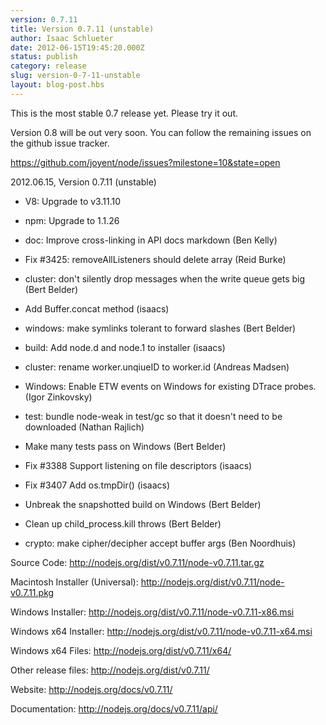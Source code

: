 ```yaml
---
version: 0.7.11
title: Version 0.7.11 (unstable)
author: Isaac Schlueter
date: 2012-06-15T19:45:20.000Z
status: publish
category: release
slug: version-0-7-11-unstable
layout: blog-post.hbs
---
```


<p>This is the most stable 0.7 release yet.  Please try it out.

</p>
<p>Version 0.8 will be out very soon.  You can follow the remaining issues
on the github issue tracker.

</p>
<p><a href="https://github.com/joyent/node/issues?milestone=10&amp;state=open">https://github.com/joyent/node/issues?milestone=10&amp;state=open</a>

</p>
<p>2012.06.15, Version 0.7.11 (unstable)

</p>
<ul>
<li><p>V8: Upgrade to v3.11.10</p>
</li>
<li><p>npm: Upgrade to 1.1.26</p>
</li>
<li><p>doc: Improve cross-linking in API docs markdown (Ben Kelly)</p>
</li>
<li><p>Fix #3425: removeAllListeners should delete array (Reid Burke)</p>
</li>
<li><p>cluster: don&#39;t silently drop messages when the write queue gets big (Bert Belder)</p>
</li>
<li><p>Add Buffer.concat method (isaacs)</p>
</li>
<li><p>windows: make symlinks tolerant to forward slashes (Bert Belder)</p>
</li>
<li><p>build: Add node.d and node.1 to installer (isaacs)</p>
</li>
<li><p>cluster: rename worker.unqiueID to worker.id (Andreas Madsen)</p>
</li>
<li><p>Windows: Enable ETW events on Windows for existing DTrace probes. (Igor Zinkovsky)</p>
</li>
<li><p>test: bundle node-weak in test/gc so that it doesn&#39;t need to be downloaded (Nathan Rajlich)</p>
</li>
<li><p>Make many tests pass on Windows (Bert Belder)</p>
</li>
<li><p>Fix #3388 Support listening on file descriptors (isaacs)</p>
</li>
<li><p>Fix #3407 Add os.tmpDir() (isaacs)</p>
</li>
<li><p>Unbreak the snapshotted build on Windows (Bert Belder)</p>
</li>
<li><p>Clean up child_process.kill throws (Bert Belder)</p>
</li>
<li><p>crypto: make cipher/decipher accept buffer args (Ben Noordhuis)</p>
</li>
</ul>
<p>Source Code: <a href="http://nodejs.org/dist/v0.7.11/node-v0.7.11.tar.gz">http://nodejs.org/dist/v0.7.11/node-v0.7.11.tar.gz</a>

</p>
<p>Macintosh Installer (Universal): <a href="http://nodejs.org/dist/v0.7.11/node-v0.7.11.pkg">http://nodejs.org/dist/v0.7.11/node-v0.7.11.pkg</a>

</p>
<p>Windows Installer: <a href="http://nodejs.org/dist/v0.7.11/node-v0.7.11-x86.msi">http://nodejs.org/dist/v0.7.11/node-v0.7.11-x86.msi</a>

</p>
<p>Windows x64 Installer: <a href="http://nodejs.org/dist/v0.7.11/node-v0.7.11-x64.msi">http://nodejs.org/dist/v0.7.11/node-v0.7.11-x64.msi</a>

</p>
<p>Windows x64 Files: <a href="http://nodejs.org/dist/v0.7.11/x64/">http://nodejs.org/dist/v0.7.11/x64/</a>

</p>
<p>Other release files: <a href="http://nodejs.org/dist/v0.7.11/">http://nodejs.org/dist/v0.7.11/</a>

</p>
<p>Website: <a href="http://nodejs.org/docs/v0.7.11/">http://nodejs.org/docs/v0.7.11/</a>

</p>
<p>Documentation: <a href="http://nodejs.org/docs/v0.7.11/api/">http://nodejs.org/docs/v0.7.11/api/</a>
</p>
